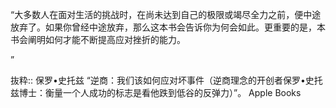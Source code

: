 “大多数人在面对生活的挑战时，在尚未达到自己的极限或竭尽全力之前，便中途放弃了。如果你曾经中途放弃，那么这本书会告诉你为何会如此。更重要的是，本书会阐明如何才能不断提高应对挫折的能力。

”

抜粋:: 保罗•史托兹  “逆商：我们该如何应对坏事件（逆商理念的开创者保罗•史托兹博士：衡量一个人成功的标志是看他跌到低谷的反弹力）”。 Apple Books  
